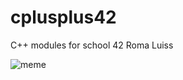 # cplusplus42

C++ modules for school 42 Roma Luiss

![meme](https://programmingpalace.files.wordpress.com/2012/05/ctoc.jpg)
